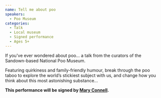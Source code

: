 ```yaml
---
name: Tell me about poo
speakers:
  - Poo Museum
categories:
  - Talk
  - Local museum
  - Signed performance
  - Ages 5+
---
```


If you've ever wondered about poo... a talk from the curators of the Sandown-based National Poo Museum.

Featuring quirkiness and family-friendly humour, break through the poo taboo to explore the world’s stickiest subject with us, and change how you think about this most astonishing substance...

__This performance will be signed by [Mary Connell](../speakers/mary-connell-signer/).__
